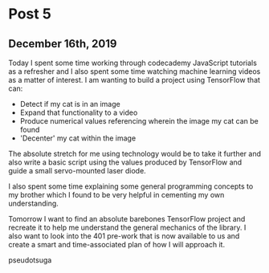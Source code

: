 # Post 5

## December 16th, 2019

Today I spent some time working through codecademy JavaScript tutorials as a refresher and I also spent some time watching machine learning videos as a matter of interest. I am wanting to build a project using TensorFlow that can:

- Detect if my cat is in an image
- Expand that functionality to a video
- Produce numerical values referencing wherein the image my cat can be found
- 'Decenter' my cat within the image

The absolute stretch for me using technology would be to take it further and also write a basic script using the values produced by TensorFlow and guide a small servo-mounted laser diode. 

I also spent some time explaining some general programming concepts to my brother which I found to be very helpful in cementing my own understanding. 

Tomorrow I want to find an absolute barebones TensorFlow project and recreate it to help me understand the general mechanics of the library. I also want to look into the 401 pre-work that is now available to us and create a smart and time-associated plan of how I will approach it. 

pseudotsuga